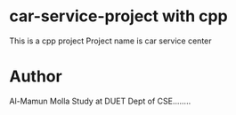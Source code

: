# car-service-project with cpp
This is a cpp project 
Project name is car service center
# Author
Al-Mamun Molla
Study at DUET
Dept of CSE........
